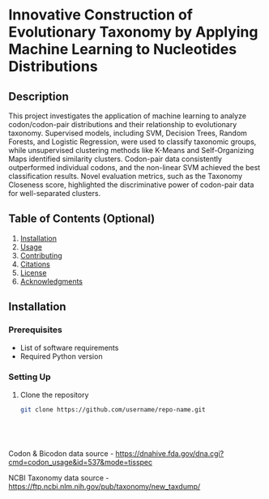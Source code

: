 # Innovative Construction of Evolutionary Taxonomy by Applying Machine Learning to Nucleotides Distributions

## Description
This project investigates the application of machine learning to analyze codon/codon-pair distributions and their relationship to evolutionary taxonomy. Supervised models, including SVM, Decision Trees, Random Forests, and Logistic Regression, were used to classify taxonomic groups, while unsupervised clustering methods like K-Means and Self-Organizing Maps identified similarity clusters. Codon-pair data consistently outperformed individual codons, and the non-linear SVM achieved the best classification results. Novel evaluation metrics, such as the Taxonomy Closeness score, highlighted the discriminative power of codon-pair data for well-separated clusters.

## Table of Contents (Optional)
1. [Installation](#installation)
2. [Usage](#usage)
3. [Contributing](#contributing)
4. [Citations](#citations)
5. [License](#license)
6. [Acknowledgments](#acknowledgments)

## Installation
### Prerequisites
- List of software requirements
- Required Python version

### Setting Up
1. Clone the repository
   ```bash
   git clone https://github.com/username/repo-name.git






Codon & Bicodon data source - https://dnahive.fda.gov/dna.cgi?cmd=codon_usage&id=537&mode=tisspec

NCBI Taxonomy data source - https://ftp.ncbi.nlm.nih.gov/pub/taxonomy/new_taxdump/
